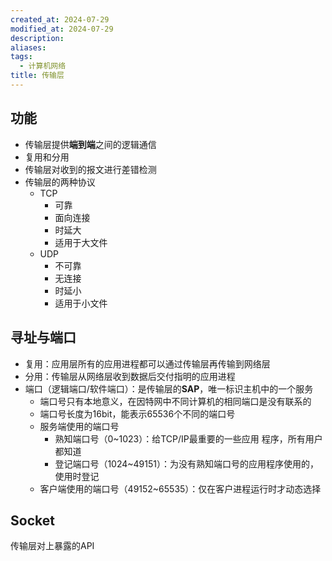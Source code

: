 ```yaml
---
created_at: 2024-07-29
modified_at: 2024-07-29
description: 
aliases: 
tags:
  - 计算机网络
title: 传输层
---
```

## 功能
- 传输层提供**端到端**之间的逻辑通信
- 复用和分用
- 传输层对收到的报文进行差错检测
- 传输层的两种协议
    - TCP
        - 可靠
        - 面向连接
        - 时延大
        - 适用于大文件
    - UDP
        - 不可靠
        - 无连接
        - 时延小
        - 适用于小文件
## 寻址与端口
- 复用：应用层所有的应用进程都可以通过传输层再传输到网络层
- 分用：传输层从网络层收到数据后交付指明的应用进程
- 端口（逻辑端口/软件端口）：是传输层的**SAP**，唯一标识主机中的一个服务
	- 端口号只有本地意义，在因特网中不同计算机的相同端口是没有联系的
	- 端口号长度为16bit，能表示65536个不同的端口号
	- 服务端使用的端口号
		- 熟知端口号（0~1023）：给TCP/IP最重要的一些应用 程序，所有用户都知道
		- 登记端口号（1024~49151）：为没有熟知端口号的应用程序使用的，使用时登记
	- 客户端使用的端口号（49152~65535）：仅在客户进程运行时才动态选择
## Socket
传输层对上暴露的API